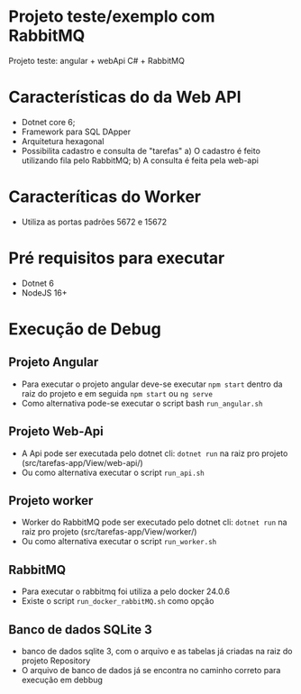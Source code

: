 # Projeto teste/exemplo com RabbitMQ
Projeto teste: angular + webApi C# + RabbitMQ

# Características do da Web API
* Dotnet core 6;
* Framework para SQL DApper
* Arquitetura hexagonal
* Possibilita cadastro e consulta de "tarefas"
    a) O cadastro é feito utilizando fila pelo RabbitMQ;
    b) A consulta é feita pela web-api


# Caracteríticas do Worker
* Utiliza as portas padrões 5672 e 15672

# Pré requisitos para executar
* Dotnet 6
* NodeJS 16+

# Execução de Debug

## Projeto Angular 
* Para executar o projeto angular deve-se executar `npm start` dentro da raiz do projeto
e em seguida `npm start` ou `ng serve`
* Como alternativa pode-se executar o script bash `run_angular.sh`

## Projeto Web-Api
* A Api pode ser executada pelo dotnet cli: `dotnet run` na raiz pro projeto (src/tarefas-app/View/web-api/)
* Ou como alternativa executar o script `run_api.sh`

## Projeto worker
* Worker do RabbitMQ pode ser executado pelo dotnet cli: `dotnet run` na raiz pro projeto (src/tarefas-app/View/worker/)
* Ou como alternativa executar o script `run_worker.sh`

## RabbitMQ
* Para executar o rabbitmq foi utiliza a pelo docker 24.0.6
* Existe o script `run_docker_rabbitMQ.sh` como opção

## Banco de dados SQLite 3
* banco de dados sqlite 3, com o arquivo e as tabelas já criadas na raiz do projeto Repository
* O arquivo de banco de dados já se encontra no caminho correto para execução em debbug